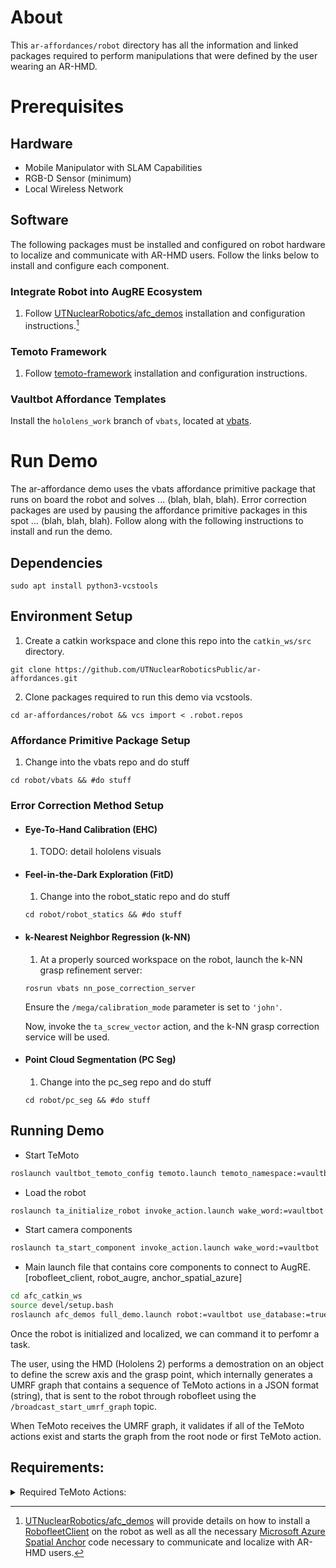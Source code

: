 # About
This ```ar-affordances/robot``` directory has all the information and linked packages required to perform manipulations that were defined by the user wearing an AR-HMD.

# Prerequisites
## Hardware
- Mobile Manipulator with SLAM Capabilities
- RGB-D Sensor (minimum)
- Local Wireless Network
  
## Software
The following packages must be installed and configured on robot hardware to localize and communicate with AR-HMD users. Follow the links below to install and configure each component.

### Integrate Robot into AugRE Ecosystem
1. Follow [UTNuclearRobotics/afc_demos](https://github.com/UTNuclearRobotics/afc_demos) installation and configuration instructions.[^1]
[^1]: [UTNuclearRobotics/afc_demos](https://github.com/UTNuclearRobotics/afc_demos) will provide details on how to install a [RobofleetClient](https://github.com/UTNuclearRobotics/robofleet_client) on the robot as well as all the necessary [Microsoft Azure Spatial Anchor](https://learn.microsoft.com/en-us/azure/spatial-anchors/overview) code necessary to communicate and localize with AR-HMD users.

### Temoto Framework
1. Follow [temoto-framework](https://github.com/temoto-framework/temoto/wiki) installation and configuration instructions.

### Vaultbot Affordance Templates
Install the `hololens_work` branch of `vbats`, located at [vbats](https://github.com/UTNuclearRobotics/vbats/tree/hololens_work).

# Run Demo
The ar-affordance demo uses the vbats affordance primitive package that runs on board the robot and solves ... (blah, blah, blah). Error correction packages are used by pausing the affordance primitive packages in this spot ... (blah, blah, blah). Follow along with the following instructions to install and run the demo.

## Dependencies
```
sudo apt install python3-vcstools
```
## Environment Setup
1. Create a catkin workspace and clone this repo into the ```catkin_ws/src``` directory.
```
git clone https://github.com/UTNuclearRoboticsPublic/ar-affordances.git
```
2. Clone packages required to run this demo via vcstools.
```
cd ar-affordances/robot && vcs import < .robot.repos
```

### Affordance Primitive Package Setup
1. Change into the vbats repo and do stuff
```
cd robot/vbats && #do stuff
```

### Error Correction Method Setup
- #### Eye-To-Hand Calibration (EHC)
  1. TODO: detail hololens visuals
     
- #### Feel-in-the-Dark Exploration (FitD)
  1. Change into the robot_static repo and do stuff
  ```
  cd robot/robot_statics && #do stuff
  ```
  
- #### k-Nearest Neighbor Regression (k-NN)
  1. At a properly sourced workspace on the robot, launch the k-NN grasp refinement server:
  ```
  rosrun vbats nn_pose_correction_server
  ```
  Ensure the `/mega/calibration_mode` parameter is set to `'john'`.
  
  Now, invoke the `ta_screw_vector` action, and the k-NN grasp correction service will be used.
  
- #### Point Cloud Segmentation (PC Seg)
  1. Change into the pc_seg repo and do stuff
  ```
  cd robot/pc_seg && #do stuff
  ```

## Running Demo
* Start TeMoto
``` bash 
roslaunch vaultbot_temoto_config temoto.launch temoto_namespace:=vaultbot
```
* Load the robot
``` bash 
roslaunch ta_initialize_robot invoke_action.launch wake_word:=vaultbot
```
* Start camera components
``` bash 
roslaunch ta_start_component invoke_action.launch wake_word:=vaultbot
```
* Main launch file that contains core components to connect to AugRE. [robofleet_client, robot_augre, anchor_spatial_azure]
``` bash 
cd afc_catkin_ws
source devel/setup.bash
roslaunch afc_demos full_demo.launch robot:=vaultbot use_database:=true agent_type:=ugv_manip camera_name:=camera_left camera_image_name:=color
```

Once the robot is initialized and localized, we can command it to perfomr a task. 

The user, using the HMD (Hololens 2) performs a demostration on an object to define the screw axis and the grasp point, which internally generates a UMRF graph that contains a sequence of TeMoto actions in a JSON format (string), that is sent to the robot through robofleet using the ```/broadcast_start_umrf_graph``` topic. 

When TeMoto receives the UMRF graph, it validates if all of the TeMoto actions exist and starts the graph from the root node or first TeMoto action.


## Requirements:

<details>
<summary>Required TeMoto Actions:</summary>

|TeMoto Action|Description|Input Parameters|
|---|---|---|
| ta_initialize_robot       | Brings up the robot and its main capabilities: Navigation, maniulation, and gripper features| robot_name |
| ta_start_component        | TeMoto action used to load the cameras| component | 
|ta_move_manip_target_pose  |Moves the manipulator to a named target pose pre defined on the srdf | robot_name <br> planning_group <br> target_pose|
|ta_move_base               |Action that sends a navigation goal for the mobile base. Use to approach to the object.             |robot_name <br> reference_frame <br> pose_2d(x,y,theta)|
| ta_move_gripper           | Controls the openning of the gripper | robot_name <br> position(0_100%) |
| ta_screw_vector           | Validates the trajectory from multiple screws, and moves the arm to the start pose | robot_name <br> planning_group <br> end_effector_name <br> screw_array <br> grab_pose |
| ta_state_ap               | TeMoto action used to perform the screws (approach, turn valve, and retreat motion) | robot_name <br> ap_action_name <br> end_effector_name <br> screw_frame <br> is_pure_tranlation <br> screw_axis <br> screw_origin <br> screw_distance <br> screw_pitch <br> task_impedance_rotation <br> tansk_impedance_translation <br> thate_dot|
| ta_find_grasp             | Performs the exploration methods to find a valid grasp pose | robot_name <br> gripper_name <br> clase_tolerance |



</details>